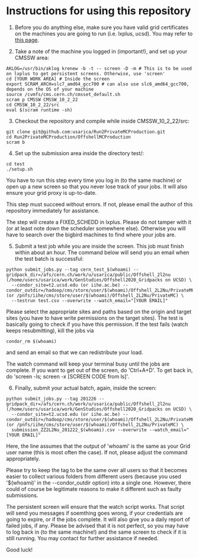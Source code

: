 # Instructions for using this repository

1. Before you do anything else, make sure you have valid grid certificates on the machines you are going to run (i.e. lxplus, ucsd). You may refer to [this page](https://twiki.cern.ch/twiki/bin/view/CMSPublic/WorkBookStartingGrid).

2. Take a note of the machine you logged in (important!), and set up your CMSSW area:

```
AKLOG=/usr/bin/aklog krenew -b -t -- screen -D -m # This is to be used on lxplus to get persistent screens. Otherwise, use 'screen'
cd [YOUR WORK AREA] # Inside the screen
export SCRAM_ARCH=slc7_amd64_gcc700 # can also use slc6_amd64_gcc700, depends on the OS of your machine
source /cvmfs/cms.cern.ch/cmsset_default.sh
scram p CMSSW CMSSW_10_2_22
cd CMSSW_10_2_22/src
eval $(scram runtime -sh)
```

3. Checkout the repository and compile while inside CMSSW_10_2_22/src:

```
git clone git@github.com:usarica/Run2PrivateMCProduction.git
cd Run2PrivateMCProduction/OffshellMCProduction
scram b
```

4. Set up the submission area inside the directory test/:

```
cd test
./setup.sh
```

You have to run this step every time you log in (to the same machine) or open up a new screen so that you never lose track of your jobs. It will also ensure your grid proxy is up-to-date.

This step must succeed without errors. If not, please email the author of this repository immediately for assistance.

The step will create a FIXED_SCHEDD in lxplus. Please do not tamper with it (or at least note down the scheduler somewhere else).
Otherwise you will have to search over the bigbird machines to find where your jobs are.

5. Submit a test job while you are inside the screen. This job must finish within about an hour. The command below will send you an email when the test batch is successful:

```
python submit_jobs.py --tag cern_test_$(whoami) --gridpack_dir=/afs/cern.ch/work/u/usarica/public/Offshell_2l2nu (/home/users/usarica/work/GenStudies/Offshell2020_Gridpacks on UCSD) \
  --condor_site=t2.ucsd.edu (or iihe.ac.be) --condor_outdir=/hadoop/cms/store/user/$(whoami)/Offshell_2L2Nu/PrivateMC (or /pnfs/iihe/cms/store/user/$(whoami)/Offshell_2L2Nu/PrivateMC) \
  --testrun test.csv --overwrite --watch_email="[YOUR EMAIL]"
```

Please select the appropriate sites and paths based on the origin and target sites (you have to have write permissions on the target sites). The test is basically going to check if you have this permission.
If the test fails (watch keeps resubmitting), kill the jobs via

```
condor_rm $(whoami)
```

and send an email so that we can redistribute your load.

The watch command will keep your terminal busy until the jobs are complete. If you want to get out of the screen, do 'Ctrl+A+D'. To get back in, do 'screen -ls; screen -x [SCREEN CODE from ls]'.


6. Finally, submit your actual batch, again, inside the screen:

```
python submit_jobs.py --tag 201226 --gridpack_dir=/afs/cern.ch/work/u/usarica/public/Offshell_2l2nu (/home/users/usarica/work/GenStudies/Offshell2020_Gridpacks on UCSD) \
  --condor_site=t2.ucsd.edu (or iihe.ac.be) --condor_outdir=/hadoop/cms/store/user/$(whoami)/Offshell_2L2Nu/PrivateMC (or /pnfs/iihe/cms/store/user/$(whoami)/Offshell_2L2Nu/PrivateMC) \
  submission_ZZ2L2Nu_201222_$(whoami).csv --overwrite --watch_email="[YOUR EMAIL]"
```

Here, the line assumes that the output of 'whoami' is the same as your Grid user name (this is most often the case). If not, please adjust the command appropriately.

Please try to keep the tag to be the same over all users so that it becomes easier to collect various folders from different users (because you used '$(whoami)' in the --condor_outdir option) into a single one.
However, there could of course be legitimate reasons to make it different such as faulty submissions.

The persistent screen will ensure that the watch script works. That script will send you messages if soemthing goes wrong, if your credentials are going to expire, or if the jobs complete.
It will also give you a daily report of failed jobs, if any. Please be advised that it is not perfect, so you may have to log back in (to the same machine!) and the same screen to check if it is still running.
You may contact for further assistance if needed.

Good luck!
